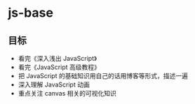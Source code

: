 # js-base

## 目标

- 看完《深入浅出 JavaScript》
- 看完《JavaScript 高级教程》
- 把 JavaScript 的基础知识用自己的话用博客等形式，描述一遍
- 深入理解 JavaScript 动画
- 重点关注 canvas 相关的可视化知识
